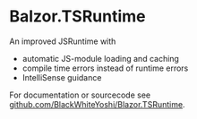 # Balzor.TSRuntime

An improved JSRuntime with

- automatic JS-module loading and caching
- compile time errors instead of runtime errors
- IntelliSense guidance

For documentation or sourcecode see [github.com/BlackWhiteYoshi/Blazor.TSRuntime](https://github.com/BlackWhiteYoshi/Blazor.TSRuntime).
